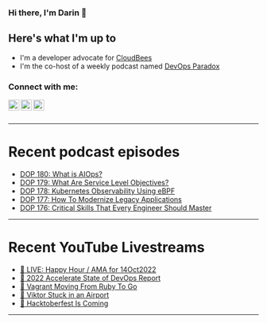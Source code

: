 ### Hi there, I'm Darin 👋

## Here's what I'm up to
- I'm a developer advocate for [CloudBees][cloudbees-website]
- I'm the co-host of a weekly podcast named [DevOps Paradox][dop-website]

### Connect with me:

[<img align="left" alt="darinpope | Twitter" width="22px" src="https://cdn.jsdelivr.net/npm/simple-icons@v3/icons/twitter.svg" />][twitter]
[<img align="left" alt="darinpope | LinkedIn" width="22px" src="https://cdn.jsdelivr.net/npm/simple-icons@v3/icons/linkedin.svg" />][linkedin]
[<img align="left" alt="darinpope | Instagram" width="22px" src="https://cdn.jsdelivr.net/npm/simple-icons@v3/icons/instagram.svg" />][instagram]

<br />
<br />

---

# Recent podcast episodes
<!-- BLOG-POST-LIST:START -->
- [DOP 180: What is AIOps?](https://www.devopsparadox.com/episodes/what-is-aiops-180/)
- [DOP 179: What Are Service Level Objectives?](https://www.devopsparadox.com/episodes/what-are-service-level-objectives-179/)
- [DOP 178: Kubernetes Observability Using eBPF](https://www.devopsparadox.com/episodes/kubernetes-observability-using-ebpf-178/)
- [DOP 177: How To Modernize Legacy Applications](https://www.devopsparadox.com/episodes/how-to-modernize-legacy-applications-177/)
- [DOP 176: Critical Skills That Every Engineer Should Master](https://www.devopsparadox.com/episodes/critical-skills-that-every-engineer-should-master-176/)
<!-- BLOG-POST-LIST:END -->

---

# Recent YouTube Livestreams
<!-- YOUTUBE:START -->
- [🔴 LIVE: Happy Hour / AMA for 14Oct2022](https://www.youtube.com/watch?v=IeYH7dUqV-Y)
- [🔴 2022 Accelerate State of DevOps Report](https://www.youtube.com/watch?v=RJV4Of6oOSE)
- [🔴 Vagrant Moving From Ruby To Go](https://www.youtube.com/watch?v=fYrPeeG-Qgo)
- [🔴 Viktor Stuck in an Airport](https://www.youtube.com/watch?v=k0GjZSpoJGo)
- [🔴 Hacktoberfest Is Coming](https://www.youtube.com/watch?v=EysqqKxi7I4)
<!-- YOUTUBE:END -->

---


[website]: https://www.darinpope.com/
[twitter]: https://twitter.com/darinpope
[youtube]: https://youtube.com/darinpope
[instagram]: https://instagram.com/darinpope
[linkedin]: https://linkedin.com/in/darinpope
[cloudbees-website]: https://www.cloudbees.com/
[dop-website]: https://www.devopsparadox.com/

<!--
**darinpope/darinpope** is a ✨ _special_ ✨ repository because its `README.md` (this file) appears on your GitHub profile.

Here are some ideas to get you started:

- 🔭 I’m currently working on ...
- 🌱 I’m currently learning ...
- 👯 I’m looking to collaborate on ...
- 🤔 I’m looking for help with ...
- 💬 Ask me about ...
- 📫 How to reach me: ...
- 😄 Pronouns: ...
- ⚡ Fun fact: ...
-->
